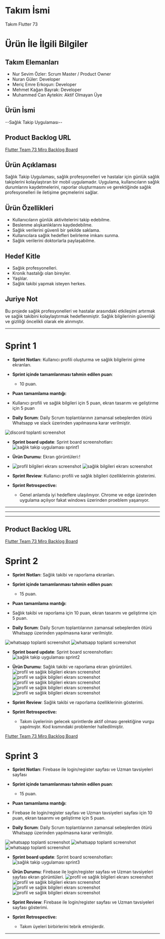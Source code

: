 # **Takım İsmi**

Takım Flutter 73

# Ürün İle İlgili Bilgiler

## Takım Elemanları
- Nur Sevim Özler: Scrum Master / Product Owner 
- Nuran Güler: Developer
- Meriç Emre Erkoşun: Developer
- Mehmet Kağan Bayrak: Developer
- Muhammed Can Aytekin: Aktif Olmayan Üye

## Ürün İsmi

--Sağlık Takip Uygulaması--

## Product Backlog URL

[Flutter Team 73 Miro Backlog Board](https://trello.com/invite/b/mbcivEUa/ATTIc1b81371761acefa0ab19bd4d54d2dfe1B60A505/saglik-takip-uygulamasi-sprint-1)

## Ürün Açıklaması
Sağlık Takip Uygulaması, sağlık profesyonelleri ve hastalar için günlük sağlık takiplerini kolaylaştıran bir mobil uygulamadır. Uygulama, kullanıcıların sağlık durumlarını kaydetmelerini, raporlar oluşturmasını ve gerektiğinde sağlık profesyonelleri ile iletişime geçmelerini sağlar.





## Ürün Özellikleri

- Kullanıcıların günlük aktivitelerini takip edebilme.
- Beslenme alışkanlıklarını kaydedebilme.
- Sağlık verilerini güvenli bir şekilde saklama.
- Kullanıcılara sağlık hedefleri belirleme imkanı sunma.
- Sağlık verilerini doktorlarla paylaşabilme.

## Hedef Kitle
- Sağlık profesyonelleri.
- Kronik hastalığı olan bireyler.
- Yaşlılar.
- Sağlık takibi yapmak isteyen herkes.

## Juriye Not
Bu projede sağlık profesyonelleri ve hastalar arasındaki etkileşimi artırmak ve sağlık takibini kolaylaştırmak hedeflenmiştir. Sağlık bilgilerinin güvenliği ve gizliliği öncelikli olarak ele alınmıştır.





---

# Sprint 1
- **Sprint Notları**:
Kullanıcı profili oluşturma ve sağlık bilgilerini girme ekranları.


- **Sprint içinde tamamlanması tahmin edilen puan**: 
  - 10 puan.

- **Puan tamamlama mantığı**: 
- Kullanıcı profili ve sağlık bilgileri için 5 puan, ekran tasarımı ve geliştirme için 5 puan

- **Daily Scrum**: Daily Scrum toplantılarının zamansal sebeplerden ötürü Whatsapp ve slack üzerinden yapılmasına karar verilmiştir.

![discord toplanti screenshot](https://github.com/nursevim/sagliktakipsprint/blob/main/image/discordtoplantı.PNG)
- **Sprint board update**: Sprint board screenshotları: 
![sağlık takip uygulaması sprint1](https://github.com/nursevim/sagliktakipsprint/blob/main/image/sa%C4%9Fl%C4%B1ktakipuygulamas%C4%B1sprint1.png?raw=true)

- **Ürün Durumu**: Ekran görüntüleri:!
- ![profil bilgileri ekranı screenshot](https://github.com/nursevim/sagliktakipsprint/blob/main/image/profil%20bilgileri.PNG)
![sağlık bilgileri ekranı screenshot](https://github.com/nursevim/sagliktakipsprint/blob/main/image/sa%C4%9Fl%C4%B1k%20bilgileri.PNG?raw=true)


- **Sprint Review**: Kullanıcı profili ve sağlık bilgileri özelliklerinin gösterimi.


- **Sprint Retrospective:**
  - Genel anlamda iyi hedeflere ulaşılınıyor. Chrome ve edge üzerinden uygulama açılıyor fakat windows üzerinden proeblem yaşanıyor. 


---




---


---
## Product Backlog URL

[Flutter Team 73 Miro Backlog Board](https://trello.com/invite/b/669c98b14f335fa0d80a8d9e/ATTI0c9d4024bece8469b02ade28845c5c7f46FE8760/saglik-takip-uygulamasi-sprint-2)


# Sprint 2
- **Sprint Notları**:
Sağlık takibi ve raporlama ekranları.


- **Sprint içinde tamamlanması tahmin edilen puan**: 
  - 15 puan.

- **Puan tamamlama mantığı**: 
- Sağlık takibi ve raporlama için 10 puan, ekran tasarımı ve geliştirme için 5 puan.

- **Daily Scrum**: Daily Scrum toplantılarının zamansal sebeplerden ötürü Whatsapp üzerinden yapılmasına karar verilmiştir.

![whatsapp toplanti screenshot](https://github.com/nursevim/sagliktakipsprint/blob/main/sprint2/wp1.PNG)
![whatsapp toplanti screenshot](https://github.com/nursevim/sagliktakipsprint/blob/main/sprint2/wp2.PNG)

- **Sprint board update**: Sprint board screenshotları: 
![sağlık takip uygulaması sprint2](https://github.com/nursevim/sagliktakipsprint/blob/main/sprint2/sprint2%20trello.PNG)


- **Ürün Durumu**: Sağlık takibi ve raporlama ekran görüntüleri.
![profil ve sağlık bilgileri ekranı screenshot](https://github.com/nursevim/sagliktakipsprint/blob/main/sprint2/WhatsApp%20Image%202024-07-21%20at%2019.25.53%20(1).jpeg?raw=true)
![profil ve sağlık bilgileri ekranı screenshot](https://github.com/nursevim/sagliktakipsprint/blob/main/sprint2/WhatsApp%20Image%202024-07-21%20at%2019.25.53.jpeg)
![profil ve sağlık bilgileri ekranı screenshot](https://github.com/nursevim/sagliktakipsprint/blob/main/sprint2/WhatsApp%20Image%202024-07-21%20at%2019.25.54.jpeg)
![profil ve sağlık bilgileri ekranı screenshot](https://github.com/nursevim/sagliktakipsprint/blob/main/sprint2/WhatsApp%20Image%202024-07-21%20at%2019.31.19%20(1).jpeg)
![profil ve sağlık bilgileri ekranı screenshot](https://github.com/nursevim/sagliktakipsprint/blob/main/sprint2/WhatsApp%20Image%202024-07-21%20at%2019.31.19.jpeg)

- **Sprint Review**: Sağlık takibi ve raporlama özelliklerinin gösterimi.


- **Sprint Retrospective:**
  - Takım üyelerinin gelecek sprintlerde aktif olması gerektiğine vurgu yapılmıştır.
  Kod kısmındaki problemler halledilmiştir.



[Flutter Team 73 Miro Backlog Board](https://trello.com/invite/b/66ad1f75d8fec18fb4f158b9/ATTI067dbfe54e1dba452db36dac685aa4ab15E97537/saglik-takip-uygulamasi-sprint-3)


# Sprint 3
- **Sprint Notları**:
Firebase ile login/register sayfası ve Uzman tavsiyeleri sayfası


- **Sprint içinde tamamlanması tahmin edilen puan**: 
  - 15 puan.

- **Puan tamamlama mantığı**: 
- Firebase ile login/register sayfası ve Uzman tavsiyeleri sayfası için 10 puan, ekran tasarımı ve geliştirme için 5 puan.

- **Daily Scrum**: Daily Scrum toplantılarının zamansal sebeplerden ötürü Whatsapp üzerinden yapılmasına karar verilmiştir.

![whatsapp toplanti screenshot](https://github.com/nursevim/sagliktakipsprint/blob/main/sprint3%20image/sp3,1.PNG?raw=true)
![whatsapp toplanti screenshot](https://github.com/nursevim/sagliktakipsprint/blob/main/sprint3%20image/sp3,2.PNG?raw=true)
![whatsapp toplanti screenshot](https://github.com/nursevim/sagliktakipsprint/blob/main/sprint3%20image/sp3.0.PNG?raw=true)

- **Sprint board update**: Sprint board screenshotları: 
![sağlık takip uygulaması sprint3](https://github.com/nursevim/sagliktakipsprint/blob/main/sprint3%20image/trello%20sprint3.PNG)


- **Ürün Durumu**: Firebase ile login/register sayfası ve Uzman tavsiyeleri sayfası ekran görüntüleri.
![profil ve sağlık bilgileri ekranı screenshot](https://github.com/nursevim/sagliktakipsprint/blob/main/sprint3%20image/WhatsApp%20Image%202024-08-02%20at%2023.55.41.jpeg)
![profil ve sağlık bilgileri ekranı screenshot](https://github.com/nursevim/sagliktakipsprint/blob/main/sprint3%20image/WhatsApp%20Image%202024-08-02%20at%2023.55.42%20(1).jpeg)
![profil ve sağlık bilgileri ekranı screenshot](https://github.com/nursevim/sagliktakipsprint/blob/main/sprint3%20image/WhatsApp%20Image%202024-08-02%20at%2023.55.42%20(2).jpeg)
![profil ve sağlık bilgileri ekranı screenshot](https://github.com/nursevim/sagliktakipsprint/blob/main/sprint3%20image/WhatsApp%20Image%202024-08-02%20at%2023.55.42.jpeg)


- **Sprint Review**: Firebase ile login/register sayfası ve Uzman tavsiyeleri sayfası gösterimi.


- **Sprint Retrospective:**
  - Takım üyeleri birbirlerini tebrik etmişlerdir.


---


